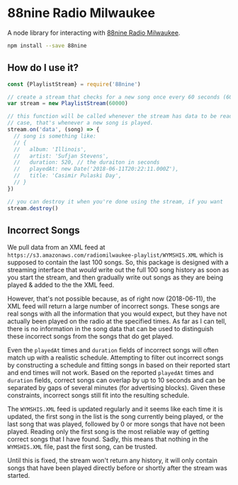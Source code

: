 # 88nine Radio Milwaukee

A node library for interacting with [88nine Radio Milwaukee](http://radiomilwaukee.org).

```bash
npm install --save 88nine
```

## How do I use it?

```js
const {PlaylistStream} = require('88nine')

// create a stream that checks for a new song once every 60 seconds (60,000ms)
var stream = new PlaylistStream(60000)

// this function will be called whenever the stream has data to be read. In this
// case, that's whenever a new song is played.
stream.on('data', (song) => {
  // song is something like:
  // {
  //   album: 'Illinois',
  //   artist: 'Sufjan Stevens',
  //   duration: 520, // the duraiton in seconds
  //   playedAt: new Date('2018-06-11T20:22:11.000Z'),
  //   title: 'Casimir Pulaski Day',
  // }
})

// you can destroy it when you're done using the stream, if you want
stream.destroy()
```

## Incorrect Songs

We pull data from an XML feed at `https://s3.amazonaws.com/radiomilwaukee-playlist/WYMSHIS.XML` which is supposed to contain the last 100 songs. So, this package is designed with a streaming interface that _would_ write out the full 100 song history as soon as you start the stream, and then gradually write out songs as they are being played & added to the the XML feed.

However, that's not possible because, as of right now (2018-06-11), the XML feed will return a large number of incorrect songs. These songs are real songs with all the information that you would expect, but they have not actually been played on the radio at the specified times. As far as I can tell, there is no information in the song data that can be used to distinguish these incorrect songs from the songs that do get played.

Even the `playedAt` times and `duration` fields of incorrect songs will often match up with a realistic schedule. Attempting to filter out incorrect songs by constructing a schedule and fitting songs in based on their reported start and end times will not work. Based on the reported `playedAt` times and `duration` fields, correct songs can overlap by up to 10 seconds and can be separated by gaps of several minutes (for advertising blocks). Given these constraints, incorrect songs still fit into the resulting schedule.

The `WYMSHIS.XML` feed is updated regularly and it seems like each time it is updated, the first song in the list is the song currently being played, or the last song that was played, followed by 0 or more songs that have not been played. Reading only the first song is the most reliable way of getting correct songs that I have found. Sadly, this means that nothing in the `WYMSHIS.XML` file, past the first song, can be trusted.

Until this is fixed, the stream won't return any history, it will only contain songs that have been played directly before or shortly after the stream was started.
